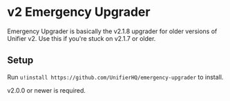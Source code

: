 # v2 Emergency Upgrader
Emergency Upgrader is basically the v2.1.8 upgrader for older versions of Unifier v2.
Use this if you're stuck on v2.1.7 or older.

## Setup
Run `u!install https://github.com/UnifierHQ/emergency-upgrader` to install.

v2.0.0 or newer is required.

